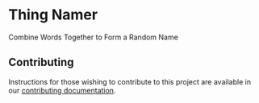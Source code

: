 # Thing Namer

Combine Words Together to Form a Random Name

## Contributing

Instructions for those wishing to contribute to this project are available in our
[contributing documentation](contributing.md).
